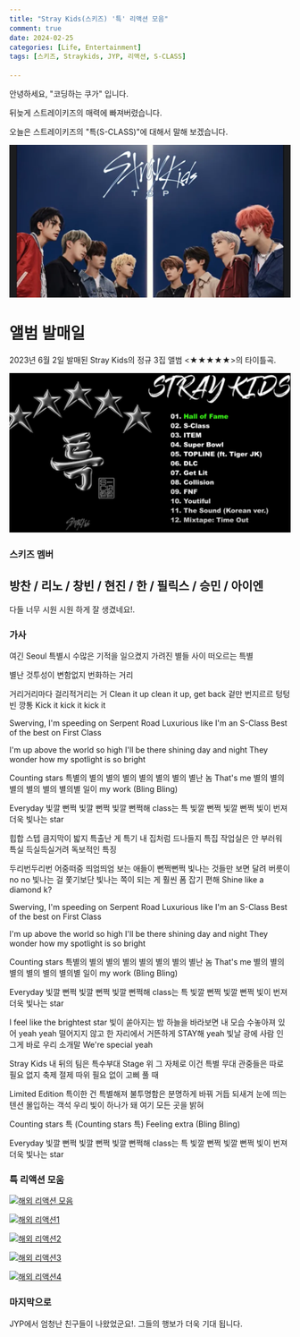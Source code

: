 ```yaml
---
title: "Stray Kids(스키즈) '특' 리액션 모음"
comment: true
date: 2024-02-25
categories: [Life, Entertainment]
tags: [스키즈, Straykids, JYP, 리액션, S-CLASS]

---
```



안녕하세요, "코딩하는 쿠가" 입니다. 

뒤늦게 스트레이키즈의 매력에 빠져버렸습니다.

오늘은 스트레이키즈의 "특(S-CLASS)"에 대해서 말해 보겠습니다.

![스키즈](/assets/202402/스키즈.PNG)



# 앨범 발매일
2023년 6월 2일 발매된 Stray Kids의 정규 3집 앨범 <★★★★★>의 타이틀곡.


![특_앨범](/assets/202402/특_앨범.PNG)



### 스키즈 멤버

## 방찬 / 리노 / 창빈 / 현진 / 한 / 필릭스 / 승민 / 아이엔

다들 너무 시원 시원 하게 잘 생겼네요!.

### 가사
여긴 Seoul 특별시
수많은 기적을 일으켰지
가려진 별들 사이 떠오르는 특별

별난 것투성이 변함없지
번화하는 거리

거리거리마다 걸리적거리는 거
Clean it up clean it up, get back
겉만 번지르르 텅텅 빈 깡통
Kick it kick it kick it

Swerving, I'm speeding on Serpent Road
Luxurious like I'm an S-Class
Best of the best on First Class

I'm up above the world so high
I'll be there shining day and night
They wonder how my spotlight is so bright

Counting stars
특별의 별의 별의 별의 별의 별의 별의 별난 놈
That's me
별의 별의 별의 별의 별의 별의별 일이 my work
(Bling Bling)

Everyday
빛깔 뻔쩍 빛깔 뻔쩍
빛깔 뻔쩍해 class는 특
빛깔 뻔쩍 빛깔 뻔쩍
빛이 번져 더욱 빛나는 star

힙합 스텝 큼지막이 밟지 특출난 게 특기
내 집처럼 드나들지 특집
작업실은 안 부러워 특실
득실득실거려 독보적인 특징

두리번두리번 어중떠중 띄엄띄엄 보는 애들이
뻔쩍뻔쩍 빛나는 것들만 보면 달려
버릇이 no no
빛나는 걸 쫓기보단 빛나는 쪽이
되는 게 훨씬 폼 잡기 편해
Shine like a diamond k?

Swerving, I'm speeding on Serpent Road
Luxurious like I'm an S-Class
Best of the best on First Class

I'm up above the world so high
I'll be there shining day and night
They wonder how my spotlight is so bright

Counting stars
특별의 별의 별의 별의 별의 별의 별의 별난 놈
That's me
별의 별의 별의 별의 별의 별의별 일이 my work
(Bling Bling)

Everyday
빛깔 뻔쩍 빛깔 뻔쩍
빛깔 뻔쩍해 class는 특
빛깔 뻔쩍 빛깔 뻔쩍
빛이 번져 더욱 빛나는 star

I feel like the brightest star 빛이 쏟아지는 밤
하늘을 바라보면
내 모습 수놓아져 있어 yeah yeah
떨어지지 않고
한 자리에서 거뜬하게 STAY해 yeah
빛날 광에 사람 인 그게 바로 우리 소개말
We're special yeah

Stray Kids 내 뒤의 팀은 특수부대
Stage 위 그 자체로 이건 특별 무대
관중들은 따로 필요 없지 축제
절제 따위 필요 없이 고삐 풀 때

Limited Edition 특이한 건 특별해져
불투명함은 분명하게 바꿔 거듭 되새겨
눈에 띄는 텐션 몰입하는 객석
우리 빛이 하나가 돼 여기 모든 곳을 밝혀

Counting stars 특 (Counting stars 특)
Feeling extra (Bling Bling)

Everyday
빛깔 뻔쩍 빛깔 뻔쩍
빛깔 뻔쩍해 class는 특
빛깔 뻔쩍 빛깔 뻔쩍
빛이 번져 더욱 빛나는 star

### 특 리액션 모움 

[![해외 리액션 모음](http://img.youtube.com/vi/ApemV4No6cg/0.jpg)](https://youtu.be/ApemV4No6cg?t=0s)


[![해외 리액션1](http://img.youtube.com/vi/MEwQc_hS750/0.jpg)](https://youtu.be/MEwQc_hS750?t=0s)


[![해외 리액션2](http://img.youtube.com/vi/QNOmkLzpDv8/0.jpg)](https://youtu.be/QNOmkLzpDv8?t=0s)


[![해외 리액션3](http://img.youtube.com/vi/pfyqesPj0Eg/0.jpg)](https://youtu.be/pfyqesPj0Eg?t=0s)


[![해외 리액션4](http://img.youtube.com/vi/zjFfyGJ4owE/0.jpg)](https://youtu.be/zjFfyGJ4owE?t=0s)



### 마지막으로

JYP에서 엄청난 친구들이 나왔었군요!.
그들의 행보가 더욱 기대 됩니다.

